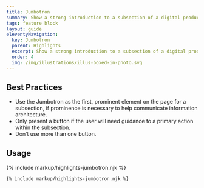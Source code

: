 ```yaml
---
title: Jumbotron
summary: Show a strong introduction to a subsection of a digital product.
tags: feature block
layout: guide
eleventyNavigation:
  key: Jumbotron
  parent: Highlights
  excerpt: Show a strong introduction to a subsection of a digital product.
  order: 4
  img: /img/illustrations/illus-boxed-in-photo.svg
---
```


## Best Practices

- Use the Jumbotron as the first, prominent element on the page for a subsection, if prominence is necessary to help communicate information architecture.
- Only present a button if the user will need guidance to a primary action within the subsection.
- Don’t use more than one button.

## Usage

{% include markup/highlights-jumbotron.njk %}

```html
{% include markup/highlights-jumbotron.njk %}
```